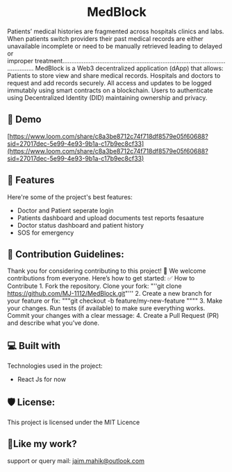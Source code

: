 <h1 align="center" id="title">MedBlock</h1>

<p id="description">Patients’ medical histories are fragmented across hospitals clinics and labs. When patients switch providers their past medical records are either unavailable incomplete or need to be manually retrieved leading to delayed or improper&nbsp;treatment............................................................................................................ MedBlock is a Web3 decentralized application (dApp) that allows: Patients to store view and share medical records. Hospitals and doctors to request and add records securely. All access and updates to be logged immutably using smart contracts on a blockchain. Users to authenticate using Decentralized Identity (DID) maintaining ownership&nbsp;and&nbsp;privacy.</p>

<h2>🚀 Demo</h2>

[https://www.loom.com/share/c8a3be8712c74f718df8579e05f60688?sid=27017dec-5e99-4e93-9b1a-c17b9ec8cf33](https://www.loom.com/share/c8a3be8712c74f718df8579e05f60688?sid=27017dec-5e99-4e93-9b1a-c17b9ec8cf33)

  
  
<h2>🧐 Features</h2>

Here're some of the project's best features:

*   Doctor and Patient seperate login
*   Patients dashboard and upload documents test reports fesaature
*   Doctor status dashboard and patient history
*   SOS for emergency

<h2>🍰 Contribution Guidelines:</h2>

Thank you for considering contributing to this project! 🎉 We welcome contributions from everyone. Here’s how to get started: ✅ How to Contribute 1. Fork the repository. Clone your fork: "''git clone https://github.com/MJ-1112/MedBlock.git"''' 2. Create a new branch for your feature or fix: """git checkout -b feature/my-new-feature """" 3. Make your changes. Run tests (if available) to make sure everything works. Commit your changes with a clear message: 4. Create a Pull Request (PR) and describe what you’ve done.

  
  
<h2>💻 Built with</h2>

Technologies used in the project:

*   React Js for now

<h2>🛡️ License:</h2>

This project is licensed under the MIT Licence

<h2>💖Like my work?</h2>

support or query mail: jaim.mahik@outlook.com
